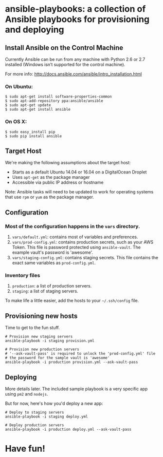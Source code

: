# ansible-playbooks: a collection of Ansible playbooks for provisioning and deploying

## Install Ansible on the Control Machine
Currently Ansible can be run from any machine with Python 2.6 or 2.7 installed (Windows isn’t supported for the control machine).

For more info: http://docs.ansible.com/ansible/intro_installation.html

### On Ubuntu:
```
$ sudo apt-get install software-properties-common
$ sudo apt-add-repository ppa:ansible/ansible
$ sudo apt-get update
$ sudo apt-get install ansible
```

### On OS X: 
```
$ sudo easy_install pip
$ sudo pip install ansible
```

## Target Host  
We're making the following assumptions about the target host:

* Starts as a default Ubuntu 14.04 or 16.04 on a DigitalOcean Droplet
* Uses `apt-get` as the package manager 
* Accessible via public IP address or hostname 

Note: Ansible tasks will need to be updated to work for operating systems that use `rpm` or `yum` as the package manager. 

## Configuration 

### Most of the configuration happens in the `vars` directory. 

1. `vars/default.yml`: contains most of variables and preferences.
2. `vars/prod-config.yml`: contains production secrets, such as your AWS Token. This file is password protected using `ansible-vault`. The example vault's password is 'awesome'. 
3. `vars/staging-config.yml`: contains staging secrets. This file contains the exact same variables as `prod-config.yml`.

### Inventory files 

1. `production`: a list of production servers.
2. `staging`: a list of staging servers.

To make life a little easier, add the hosts to your `~/.ssh/config` file.

## Provisioning new hosts 

Time to get to the fun stuff.

```
# Provision new staging servers 
ansible-playbook -i staging provision.yml

# Provision new production servers
# '--ask-vault-pass' is required to unlock the 'prod-config.yml' file 
# the password for the sample vault is 'awesome'
ansible-playbook -i production provision.yml --ask-vault-pass
```

## Deploying

More details later. The included sample playbook is a very specific app using `pm2` and `nodejs`. 

But for now, here's how you'd deploy a new app: 

```
# Deploy to staging servers 
ansible-playbook -i staging deploy.yml

# Deploy production servers
ansible-playbook -i production deploy.yml --ask-vault-pass
```

# Have fun!